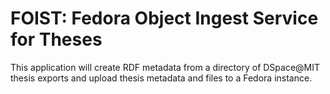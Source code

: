 # FOIST: Fedora Object Ingest Service for Theses

This application will create RDF metadata from a directory of DSpace@MIT thesis exports and upload thesis metadata and files to a Fedora instance.